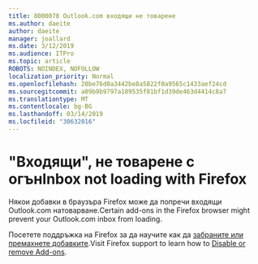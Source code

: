 ```yaml
---
title: 8000078 Outlook.com входящи не товарене
ms.author: daeite
author: daeite
manager: joallard
ms.date: 3/12/2019
ms.audience: ITPro
ms.topic: article
ROBOTS: NOINDEX, NOFOLLOW
localization_priority: Normal
ms.openlocfilehash: 20be76d0a3442be8a5822f0a9565c1433aef24cd
ms.sourcegitcommit: a09b9b9797a189535f81bf1d39de463d4414c8a7
ms.translationtype: MT
ms.contentlocale: bg-BG
ms.lasthandoff: 03/14/2019
ms.locfileid: "30632016"
---
```

# <a name="inbox-not-loading-with-firefox"></a><span data-ttu-id="d6e25-102">"Входящи", не товарене с огън</span><span class="sxs-lookup"><span data-stu-id="d6e25-102">Inbox not loading with Firefox</span></span>

<span data-ttu-id="d6e25-103">Някои добавки в браузъра Firefox може да попречи входящи Outlook.com натоварване.</span><span class="sxs-lookup"><span data-stu-id="d6e25-103">Certain add-ons in the Firefox browser might prevent your Outlook.com inbox from loading.</span></span>
  
<span data-ttu-id="d6e25-104">Посетете поддръжка на Firefox за да научите как да [забраните или премахнете добавките](https://support.mozilla.org/kb/disable-or-remove-add-ons).</span><span class="sxs-lookup"><span data-stu-id="d6e25-104">Visit Firefox support to learn how to [Disable or remove Add-ons](https://support.mozilla.org/kb/disable-or-remove-add-ons).</span></span>

